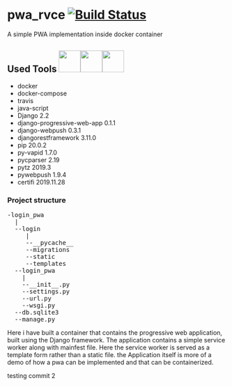 # pwa_rvce [![Build Status](https://travis-ci.com/nutansonale/pwa_rvce.svg?branch=master)](https://travis-ci.com/nutansonale/pwa_rvce)
A simple PWA implementation inside docker container

## Used Tools <img src="https://avatars0.githubusercontent.com/u/1525981?s=200&v=4" width="50" height="50"><img src="https://avatars3.githubusercontent.com/u/27804?s=200&v=4" width="50" height="50"><img src="https://avatars0.githubusercontent.com/u/5429470?s=200&v=4" width="50" height="50">

* docker
* docker-compose
* travis
* java-script      
* Django                     2.2       
 * django-progressive-web-app 0.1.1     
 * django-webpush             0.3.1     
 * djangorestframework        3.11.0         
 * pip                        20.0.2        
 * py-vapid                   1.7.0     
 * pycparser                  2.19      
 * pytz                       2019.3    
 * pywebpush                  1.9.4       
 * certifi                    2019.11.28  
 
### Project structure
<pre>
-login_pwa
  |
  --login
     |
     --__pycache__
     --migrations
     --static
     --templates
  --login_pwa
    |
    --__init__.py
    --settings.py
    --url.py
    --wsgi.py
  --db.sqlite3
  --manage.py</pre>

Here i have built a container that contains the progressive web application, built using the Django framework. The application contains a simple service worker along with mainfest file. Here the service worker is served as a template form rather than a static file. the Application itself is more of a demo of how a pwa can be implemented and that can be containerized.

testing commit 2
